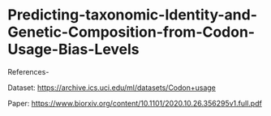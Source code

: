 # Predicting-taxonomic-Identity-and-Genetic-Composition-from-Codon-Usage-Bias-Levels

References- 

Dataset: https://archive.ics.uci.edu/ml/datasets/Codon+usage

Paper: https://www.biorxiv.org/content/10.1101/2020.10.26.356295v1.full.pdf
